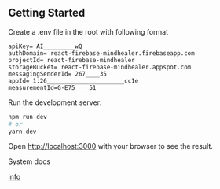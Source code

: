 ## Getting Started
Create a .env file in the root with following format
```
apiKey= AI_________wQ
authDomain= react-firebase-mindhealer.firebaseapp.com
projectId= react-firebase-mindhealer
storageBucket= react-firebase-mindhealer.appspot.com
messagingSenderId= 267____35
appId= 1:26______________________cc1e
measurementId=G-E75____51
```
Run the development server:

```bash
npm run dev
# or
yarn dev
```

Open [http://localhost:3000](http://localhost:3000) with your browser to see the result.


System docs

[info](./docs/intro.md) 

